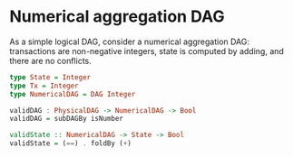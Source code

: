# Numerical aggregation DAG

As a simple logical DAG, consider a numerical aggregation DAG: transactions are non-negative integers, state is computed by adding, and there are no conflicts.

```haskell
type State = Integer
type Tx = Integer
type NumericalDAG = DAG Integer

validDAG : PhysicalDAG -> NumericalDAG -> Bool
validDAG = subDAGBy isNumber

validState :: NumericalDAG -> State -> Bool
validState = (==) . foldBy (+)
```